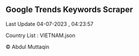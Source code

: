 

## Google Trends Keywords Scraper 
 
Last Update 04-07-2023 , 04:23:57

Country List :
VIETNAM.json



© Abdul Muttaqin 
